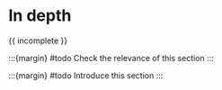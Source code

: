 # In depth

{{ incomplete }}

:::{margin} #todo
Check the relevance of this section
:::

:::{margin} #todo
Introduce this section
:::

```{tableofcontents}
```
